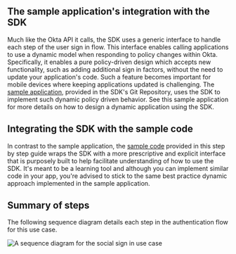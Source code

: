 ## The sample application's integration with the SDK

Much like the Okta API it calls, the SDK uses a generic interface to handle
each step of the user sign in flow. This interface enables calling applications
to use a dynamic model when responding to policy changes within Okta. Specifically,
it enables a pure policy-driven design which accepts new functionality,
such as adding additional sign in factors, without the need to update your
application's code. Such a feature becomes important for mobile devices where
keeping applications updated is challenging. The
[sample application](/docs/guides/oie-embedded-sdk-run-sample/ios/main/),
provided in the SDK's Git Repository, uses the SDK to implement such dynamic policy
driven behavior. See this sample application for more details on how to design
a dynamic application using the SDK.

## Integrating the SDK with the sample code

In contrast to the sample application, the
[sample code](https://github.com/okta/okta-idx-swift/tree/master/Samples/Signin%20Samples)
provided in this step by step guide wraps the SDK with a more prescriptive and explicit interface
that is purposely built to help facilitate understanding of how to use the SDK.
It's meant to be a learning tool and although you can implement similar code in your
app, you're advised to stick to the same best practice dynamic approach implemented
in the sample application.

## Summary of steps

The following sequence diagram details each step in the authentication flow for this use case.

<div class="common-image-format">

![A sequence diagram for the social sign in use case](/img/oie-embedded-sdk/oie-embedded-sdk-use-case-swift-social-sign-in.png
 "Social sign diagram")

</div>
